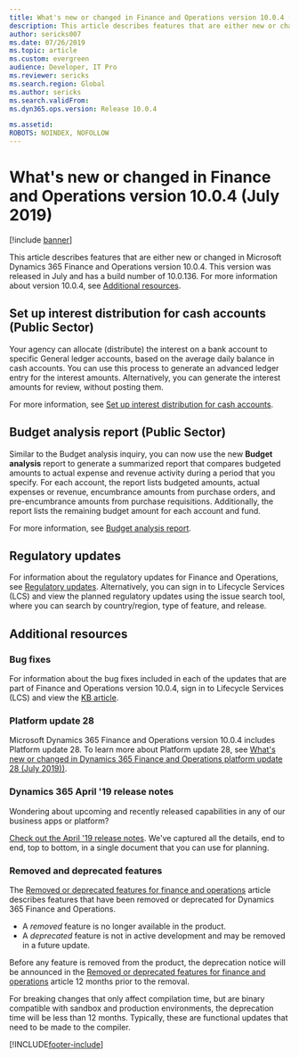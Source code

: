 ```yaml
---
title: What's new or changed in Finance and Operations version 10.0.4 (July 2019)
description: This article describes features that are either new or changed in Dynamics 365 Finance and Operations version 10.0.4. This version will be released in July.
author: sericks007
ms.date: 07/26/2019
ms.topic: article
ms.custom: evergreen
audience: Developer, IT Pro
ms.reviewer: sericks
ms.search.region: Global
ms.author: sericks
ms.search.validFrom: 
ms.dyn365.ops.version: Release 10.0.4

ms.assetid: 
ROBOTS: NOINDEX, NOFOLLOW
---
```

# What's new or changed in Finance and Operations version 10.0.4 (July 2019)

[!include [banner](../../../finance/includes/banner.md)]


This article describes features that are either new or changed in Microsoft Dynamics 365 Finance and Operations version 10.0.4. This version was released in July and has a build number of 10.0.136. For more information about version 10.0.4, see [Additional resources](#additional-resources).



## Set up interest distribution for cash accounts (Public Sector)
Your agency can allocate (distribute) the interest on a bank account to specific General ledger accounts, based on the average daily balance in cash accounts. You can use this process to generate an advanced ledger entry for the interest amounts. Alternatively, you can generate the interest amounts for review, without posting them.

For more information, see [Set up interest distribution for cash accounts](../../../finance/public-sector/interest-distribution.md).

## Budget analysis report (Public Sector)
Similar to the Budget analysis inquiry, you can now use the new **Budget analysis** report to generate a summarized report that compares budgeted amounts to actual expense and revenue activity during a period that you specify. For each account, the report lists budgeted amounts, actual expenses or revenue, encumbrance amounts from purchase orders, and pre-encumbrance amounts from purchase requisitions. Additionally, the report lists the remaining budget amount for each account and fund.

For more information, see [Budget analysis report](../../../finance/public-sector/budget-analysis-report.md).

## Regulatory updates
For information about the regulatory updates for Finance and Operations, see [Regulatory updates](../../../finance/localizations/global/regulatory-updates.md). Alternatively, you can sign in to Lifecycle Services (LCS) and view the planned regulatory updates using the issue search tool, where you can search by country/region, type of feature, and release.

## Additional resources

### Bug fixes
For information about the bug fixes included in each of the updates that are part of Finance and Operations version 10.0.4, sign in to Lifecycle Services (LCS) and view the [KB article](https://fix.lcs.dynamics.com/Issue/Details?bugId=328732&dbType=3&qc=cdb2117c03722ee9cdbcb2a2e0558dd5b40a37e3caa32850aca4c9a89c476eb2).

### Platform update 28
Microsoft Dynamics 365 Finance and Operations version 10.0.4 includes Platform update 28. To learn more about Platform update 28, see [What's new or changed in Dynamics 365 Finance and Operations platform update 28 (July 2019))](../../fin-ops/get-started/whats-new-platform-update-28.md).

### Dynamics 365 April '19 release notes
Wondering about upcoming and recently released capabilities in any of our business apps or platform?

[Check out the April '19 release notes](/business-applications-release-notes/April19/index). We've captured all the details, end to end, top to bottom, in a single document that you can use for planning.

### Removed and deprecated features
The [Removed or deprecated features for finance and operations](../migration-upgrade/deprecated-features.md) article describes features that have been removed or deprecated for Dynamics 365 Finance and Operations.

- A *removed* feature is no longer available in the product.
- A *deprecated* feature is not in active development and may be removed in a future update.

Before any feature is removed from the product, the deprecation notice will be announced in the [Removed or deprecated features for finance and operations](../migration-upgrade/deprecated-features.md) article 12 months prior to the removal.

For breaking changes that only affect compilation time, but are binary compatible with sandbox and production environments, the deprecation time will be less than 12 months. Typically, these are functional updates that need to be made to the compiler.


[!INCLUDE[footer-include](../../../includes/footer-banner.md)]
